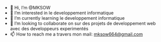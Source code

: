 - 👋 Hi, I’m @MKSOW
- 👀 I’m interested in le developpement informatique
- 🌱 I’m currently learning le developpement informatique
- 💞️ I’m looking to collaborate on sur des projets de developpement web avec des developpeurs experimentés 
- 📫 How to reach me  a travers mon mail: mksow664@gmail.com

<!---
MKSOW/MKSOW is a ✨ special ✨ repository because its `README.md` (this file) appears on your GitHub profile.
You can click the Preview link to take a look at your changes.
--->
